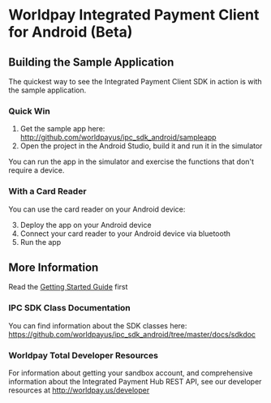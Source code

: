 # Worldpay Integrated Payment Client for Android (Beta)

## Building the Sample Application
The quickest way to see the Integrated Payment Client SDK in action is with the sample application.

### Quick Win
1.  Get the sample app here:  http://github.com/worldpayus/ipc_sdk_android/sampleapp
2.  Open the project in the Android Studio, build it and run it in the simulator

You can run the app in the simulator and exercise the functions that don't require a device.

### With a Card Reader
You can use the card reader on your Android device:

3.  Deploy the app on your Android device
4.  Connect your card reader to your Android device via bluetooth
5.  Run the app

## More Information
Read the [Getting Started Guide](https://github.com/worldpayus/ipc_sdk_android/blob/master/docs/Getting%20Started%20with%20the%20Worldpay%20IPC%20SDK%20for%20Android%20beta%201.docx) first

### IPC SDK Class Documentation
You can find information about the SDK classes here: https://github.com/worldpayus/ipc_sdk_android/tree/master/docs/sdkdoc

### Worldpay Total Developer Resources
For information about getting your sandbox account, and comprehensive information about the Integrated Payment Hub REST API, see our developer resources at http://worldpay.us/developer
